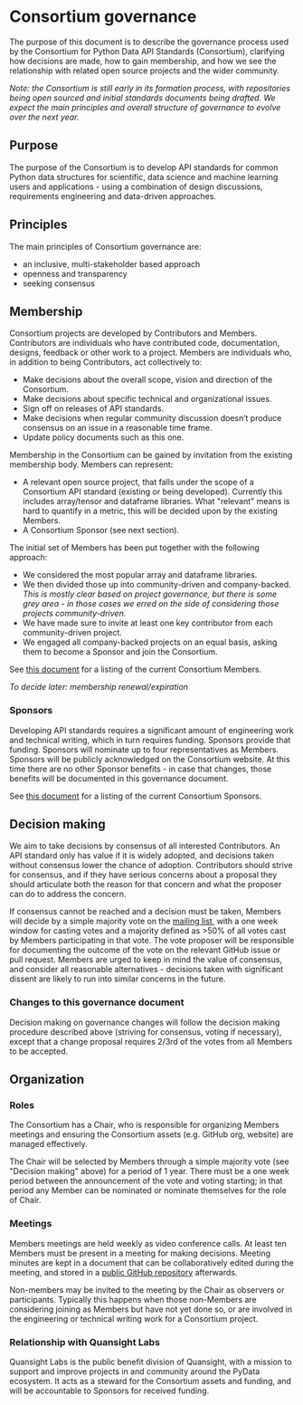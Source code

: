 # Consortium governance

The purpose of this document is to describe the governance process used by
the Consortium for Python Data API Standards (Consortium), clarifying how
decisions are made, how to gain membership, and how we see the relationship
with related open source projects and the wider community.

_Note: the Consortium is still early in its formation process, with repositories being open sourced and initial standards documents being drafted. We expect the main principles and overall structure of governance to evolve over the next year._


## Purpose

The purpose of the Consortium is to develop API standards for common Python
data structures for scientific, data science and machine learning users and
applications - using a combination of design discussions, requirements
engineering and data-driven approaches.


## Principles

The main principles of Consortium governance are:

- an inclusive, multi-stakeholder based approach
- openness and transparency
- seeking consensus


## Membership

Consortium projects are developed by Contributors and Members. Contributors
are individuals who have contributed code, documentation, designs, feedback
or other work to a project. Members are individuals who, in addition to being
Contributors, act collectively to:

- Make decisions about the overall scope, vision and direction of the Consortium.
- Make decisions about specific technical and organizational issues.
- Sign off on releases of API standards.
- Make decisions when regular community discussion doesn’t produce consensus on an issue in a reasonable time frame.
- Update policy documents such as this one.

Membership in the Consortium can be gained by invitation from the existing membership body. Members can represent:

- A relevant open source project, that falls under the scope of a Consortium
  API standard (existing or being developed). Currently this includes
  array/tensor and dataframe libraries. What "relevant" means is hard to
  quantify in a metric, this will be decided upon by the existing Members.
- A Consortium Sponsor (see next section).

The initial set of Members has been put together with the following approach:

- We considered the most popular array and dataframe libraries.
- We then divided those up into community-driven and company-backed.
  _This is mostly clear based on project governance, but there is some grey area - in those cases we erred on the side of considering those projects community-driven._
- We have made sure to invite at least one key contributor from each community-driven project.
- We engaged all company-backed projects on an equal basis, asking them to
  become a Sponsor and join the Consortium.

See [this document](https://github.com/pydata-apis/governance/blob/master/sponsors_and_members.md)
for a listing of the current Consortium Members.

_To decide later: membership renewal/expiration_


### Sponsors

Developing API standards requires a significant amount of engineering work
and technical writing, which in turn requires funding. Sponsors provide that
funding. Sponsors will nominate up to four representatives as Members.
Sponsors will be publicly acknowledged on the Consortium website. At this
time there are no other Sponsor benefits - in case that changes, those
benefits will be documented in this governance document.

See [this document](https://github.com/pydata-apis/governance/blob/master/sponsors_and_members.md)
for a listing of the current Consortium Sponsors.


## Decision making

We aim to take decisions by consensus of all interested Contributors. An API
standard only has value if it is widely adopted, and decisions taken without
consensus lower the chance of adoption. Contributors should strive for
consensus, and if they have serious concerns about a proposal they should
articulate both the reason for that concern and what the proposer can do to
address the concern.

If consensus cannot be reached and a decision must be taken, Members will
decide by a simple majority vote on the [mailing list](https://groups.google.com/forum/#!forum/python-data-apis-consortium),
with a one week window for casting votes and a majority defined as >50% of
all votes cast by Members participating in that vote. The vote proposer will
be responsible for documenting the outcome of the vote on the relevant GitHub
issue or pull request. Members are urged to keep in mind the value of
consensus, and consider all reasonable alternatives - decisions taken with
significant dissent are likely to run into similar concerns in the future.

### Changes to this governance document

Decision making on governance changes will follow the decision making procedure
described above (striving for consensus, voting if necessary), except that a
change proposal requires 2/3rd of the votes from all Members to be accepted.


## Organization

### Roles

The Consortium has a Chair, who is responsible for organizing Members
meetings and ensuring the Consortium assets (e.g. GitHub org, website) are
managed effectively.

The Chair will be selected by Members through a simple majority vote (see
"Decision making" above) for a period of 1 year. There must be a one week period
between the announcement of the vote and voting starting; in that period
any Member can be nominated or nominate themselves for the role of Chair.


### Meetings

Members meetings are held weekly as video conference calls. At least ten
Members must be present in a meeting for making decisions. Meeting minutes
are kept in a document that can be collaboratively edited during the meeting,
and stored in a [public GitHub repository](https://github.com/pydata-apis/workgroup/tree/master/meeting_minutes)
afterwards.

Non-members may be invited to the meeting by the Chair as observers or
participants. Typically this happens when those non-Members are considering
joining as Members but have not yet done so, or are involved in the
engineering or technical writing work for a Consortium project.


### Relationship with Quansight Labs

Quansight Labs is the public benefit division of Quansight, with a mission to
support and improve projects in and community around the PyData ecosystem. It
acts as a steward for the Consortium assets and funding, and will be
accountable to Sponsors for received funding.
